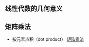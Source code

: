 ## 线性代数的几何意义

## 矩阵乘法
- 按元素点积（dot product）
[矩阵乘法](https://www.shuxuele.com/algebra/matrix-multiplying.html)